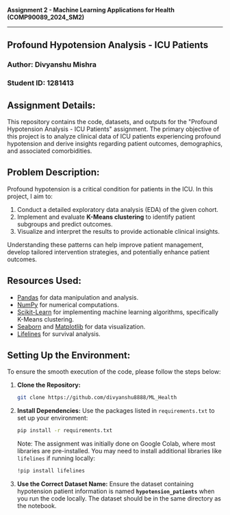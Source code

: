 **Assignment 2 - Machine Learning Applications for Health (COMP90089_2024_SM2)**

---

## Profound Hypotension Analysis - ICU Patients

### Author: Divyanshu Mishra  
### Student ID: 1281413

## Assignment Details:
This repository contains the code, datasets, and outputs for the "Profound Hypotension Analysis - ICU Patients" assignment. The primary objective of this project is to analyze clinical data of ICU patients experiencing profound hypotension and derive insights regarding patient outcomes, demographics, and associated comorbidities.

## Problem Description:
Profound hypotension is a critical condition for patients in the ICU. In this project, I aim to:

1. Conduct a detailed exploratory data analysis (EDA) of the given cohort.
2. Implement and evaluate **K-Means clustering** to identify patient subgroups and predict outcomes.
3. Visualize and interpret the results to provide actionable clinical insights.

Understanding these patterns can help improve patient management, develop tailored intervention strategies, and potentially enhance patient outcomes.

## Resources Used:
- [Pandas](https://pandas.pydata.org/) for data manipulation and analysis.
- [NumPy](https://numpy.org/) for numerical computations.
- [Scikit-Learn](https://scikit-learn.org/stable/) for implementing machine learning algorithms, specifically K-Means clustering.
- [Seaborn](https://seaborn.pydata.org/) and [Matplotlib](https://matplotlib.org/) for data visualization.
- [Lifelines](https://lifelines.readthedocs.io/en/latest/) for survival analysis.

## Setting Up the Environment:
To ensure the smooth execution of the code, please follow the steps below:

1. **Clone the Repository:**
   ```bash
   git clone https://github.com/divyanshu8888/ML_Health
   ```

2. **Install Dependencies:**
   Use the packages listed in `requirements.txt` to set up your environment:
   ```bash
   pip install -r requirements.txt
   ```

   Note: The assignment was initially done on Google Colab, where most libraries are pre-installed. You may need to install additional libraries like `lifelines` if running locally:
   ```bash
   !pip install lifelines
   ```

3. **Use the Correct Dataset Name:**
   Ensure the dataset containing hypotension patient information is named **`hypotension_patients`** when you run the code locally. The dataset should be in the same directory as the notebook.
